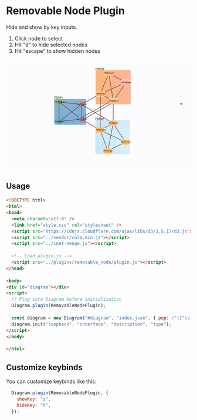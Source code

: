 # Removable Node Plugin

Hide and show by key inputs.

1. Click node to select
2. Hit "d" to hide selected nodes
3. Hit "escape" to show hidden nodes

![screenshot](docs/images/screenshot01.gif)


## Usage

```html
<!DOCTYPE html>
<html>
<head>
  <meta charset="utf-8" />
  <link href="style.css" rel="stylesheet" />
  <script src="https://cdnjs.cloudflare.com/ajax/libs/d3/3.5.17/d3.js"></script>
  <script src="../vendor/cola.min.js"></script>
  <script src="../inet-henge.js"></script>

  <!-- Load plugin.js -->
  <script src="../plugins/removable_node/plugin.js"></script>
</head>

<body>
<div id="diagram"></div>
<script>
  // Plug into Diagram before initialization
  Diagram.plugin(RemovableNodePlugin);

  const diagram = new Diagram("#diagram", "index.json", { pop: /^([^\s-]+)-/, bundle: true, tooltip: "click" });
  diagram.init("loopback", "interface", "description", "type");
</script>
</body>

</html>
```


## Customize keybinds

You can customize keybinds like this:

```js
  Diagram.plugin(RemovableNodePlugin, {
    showKey: "s",
    hideKey: "h",
  });
```
